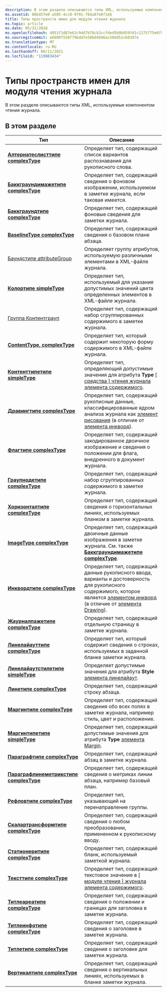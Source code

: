 ```yaml
---
description: В этом разделе описываются типы XML, используемые компонентом чтения журнала.
ms.assetid: 08b45fe0-a505-4cc0-9791-764a87e8f1eb
title: Типы пространств имен для модуля чтения журнала
ms.topic: article
ms.date: 05/31/2018
ms.openlocfilehash: 4951f1d87e62c94d7b78cb2ccfded5b9b059fd1c1175775e6f9b5e365b288269
ms.sourcegitcommit: e6600f550f79bddfe58bd4696ac50dd52cb03d7e
ms.translationtype: MT
ms.contentlocale: ru-RU
ms.lasthandoff: 08/11/2021
ms.locfileid: "119883434"
---
```

# <a name="journal-reader-namespace-types"></a>Типы пространств имен для модуля чтения журнала

В этом разделе описываются типы XML, используемые компонентом чтения журнала.

## <a name="in-this-section"></a>В этом разделе



| Тип                                                                                  | Описание                                                                                                                                                                                                    |
|---------------------------------------------------------------------------------------|----------------------------------------------------------------------------------------------------------------------------------------------------------------------------------------------------------------|
| [**Алтернатеслисттипе complexType**](alternateslisttype-complex-type.md)             | Определяет тип, содержащий список вариантов распознавания для рукописного слова.<br/>                                                                                                                  |
| [**Баккграундимажетипе complexType**](backgroundimagetype-complex-type.md)           | Определяет тип, содержащий сведения о фоновом изображении, используемом в заметке журнала, если таковая имеется.<br/>                                                                                                |
| [**Баккграундтипе complexType**](backgroundtype-complex-type.md)                     | Определяет тип, содержащий фоновые сведения для заметки журнала.<br/>                                                                                                                     |
| [**BaselineType complexType**](baselinetype-complex-type.md)                         | Определяет тип, содержащий сведения о базовом плане абзаца.<br/>                                                                                                                       |
| [Баундстипе attributeGroup](boundstype-attributegroup.md)                            | Определяет группу атрибутов, используемую различными элементами в XML-файле журнала.<br/>                                                                                                             |
| [**Колортипе simpleType**](colortype-simple-type.md)                                 | Определяет тип, используемый для указания допустимых значений цвета определенных элементов в XML-файле журнала.<br/>                                                                                      |
| [Группа Контентграуп](contentgroup-group.md)                                          | Определяет тип, содержащий набор сгруппированных содержимого в заметке журнала.<br/>                                                                                                                          |
| [**ContentType, complexType**](contenttype-complex-type.md)                           | Определяет тип, который содержит некоторую форму содержимого в XML-файле журнала.<br/>                                                                                                                      |
| [**Контенттипетипе simpleType**](contenttypetype-simple-type.md)                     | Определяет тип, определяющий допустимые значения для атрибута **Type** [ \[ средства \] чтения журнала элемента содержимого](content-element--journal-reader.md).<br/>                                             |
| [**Дравингтипе complexType**](drawingtype-complex-type.md)                           | Определяет тип, содержащий рукописные данные, классифицированные ядром анализа журнала как [элемент рисования](drawing-element.md) (в отличие от [элемента инкворд](inkword-element.md)).<br/>  |
| [**Флагтипе complexType**](flagtype-complex-type.md)                                 | Определяет тип, содержащий закодированное двоичное изображение и сведения о положении для флага, внедренного в документ журнала.<br/>                                                                         |
| [**Граупнодетипе complexType**](groupnodetype-complex-type.md)                       | Определяет тип, содержащий набор сгруппированных содержимого в заметке журнала.<br/>                                                                                                                          |
| [**Хоризонталтипе complexType**](horizontaltype-complex-type.md)                     | Определяет тип, содержащий сведения о горизонтальных линиях, используемых бланком в заметке журнала.<br/>                                                                                         |
| [**ImageType complexType**](imagetype-complex-type.md)                               | Определяет тип, содержащий двоичные данные изображения в заметке журнала. См. также [**Баккграундимажетипе complexType**](backgroundimagetype-complex-type.md).<br/>                     |
| [**Инквордтипе complexType**](inkwordtype-complex-type.md)                           | Определяет тип, содержащий данные рукописного ввода, варианты и достоверность для рукописного содержимого, которое является [элементом инкворд](inkword-element.md) (в отличие от [элемента Drawing](drawing-element.md)).<br/> |
| [**Жаурналпажетипе complexType**](journalpagetype-complex-type.md)                   | Определяет тип, содержащий отдельную страницу в заметке журнала.<br/>                                                                                                                                |
| [**Линелайауттипе complexType**](linelayouttype-complex-type.md)                     | Определяет тип, который содержит сведения о строках, используемых в заданной бланке заметки журнала.<br/>                                                                                      |
| [**Линелайаутстилетипе simpleType**](linelayoutstyletype-simple-type.md)             | Определяет допустимые значения для атрибута **Style** [элемента линелайаут](linelayout-element.md).<br/>                                                                                           |
| [**Линетипе complexType**](linetype-complex-type.md)                                 | Определяет тип, содержащий строку абзаца.<br/>                                                                                                                                                 |
| [**Маргинтипе complexType**](margintype-complex-type.md)                             | Определяет тип, содержащий сведения обо всех полях в заметке журнала, например стиль, цвет и расположение.<br/>                                                                               |
| [**Маргинтипетипе simpleType**](margintypetype-simple-type.md)                       | Определяет тип, содержащий допустимые значения для атрибута **Type** [элемента Margin](margin-element.md).<br/>                                                                                |
| [**Параграфтипе complexType**](paragraphtype-complex-type.md)                       | Определяет тип, содержащий абзац в заметке журнала.<br/>                                                                                                                                          |
| [**Параграфлинеметрикстипе complexType**](paragraphlinemetricstype-complex-type.md) | Определяет тип, содержащий сведения о метриках линии абзаца, например базовый план.<br/>                                                                                             |
| [**Рефловтипе complexType**](reflowtype-complex-type.md)                             | Определяет тип, указывающий на перенаправление группы.<br/>                                                                                                                                        |
| [**Скалартрансформтипе complexType**](scalartransformtype-complex-type.md)           | Определяет тип, содержащий сведения о любом преобразовании, примененном к рукописному вводу.<br/>                                                                                                                |
| [**Статионеритипе complexType**](stationerytype-complex-type.md)                     | Определяет тип, содержащий бланк, используемый заметкой журнала.<br/>                                                                                                                             |
| [**Тексттипе complexType**](texttype-complex-type.md)                                 | Определяет тип, содержащий текстовое значение в [ \[ модуле чтения \] журнала элемента содержимого](content-element--journal-reader.md).<br/>                                                                       |
| [**Титлеареатипе complexType**](titleareatype-complex-type.md)                       | Определяет тип, содержащий сведения о положении и границах для заголовка в заметке журнала.<br/>                                                                                                     |
| [**Титлеинфотипе complexType**](titleinfotype-complex-type.md)                       | Определяет тип, содержащий сведения о заголовке в заметке журнала.<br/>                                                                                                                       |
| [**Титлетипе complexType**](titletype-complex-type.md)                               | Определяет тип, содержащий сведения о заголовке для заметки журнала.<br/>                                                                                                                              |
| [**Вертикалтипе complexType**](verticaltype-complex-type.md)                         | Определяет тип, содержащий сведения о вертикальных линиях, используемых в бланке заметки журнала.<br/>                                                                                                |



 

 

 




